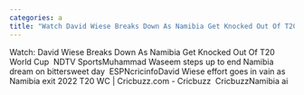 ```yaml
---
categories: a
title: "Watch David Wiese Breaks Down As Namibia Get Knocked Out Of T20 World Cup  NDTV Sports"
---
```

Watch: David Wiese Breaks Down As Namibia Get Knocked Out Of T20 World Cup&nbsp;&nbsp;NDTV SportsMuhammad Waseem steps up to end Namibia dream on bittersweet day&nbsp;&nbsp;ESPNcricinfoDavid Wiese effort goes in vain as Namibia exit 2022 T20 WC | Cricbuzz.com - Cricbuzz&nbsp;&nbsp;CricbuzzNamibia ai